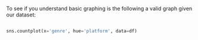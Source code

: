 To see if you understand basic graphing is the following a valid graph given our dataset:

```python
 
sns.countplot(x='genre', hue='platform', data=df)
 
```